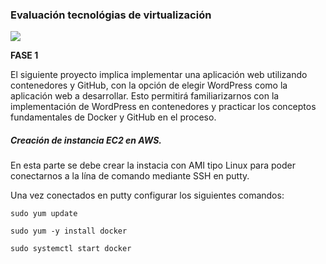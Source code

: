 ### Evaluación tecnológias de virtualización

![](https://www2.udsenterprise.com/media/filer_public_thumbnails/filer_public/ae/9c/ae9c8279-ef28-4eb0-a209-a1c6c10efd49/docker_with_aws_beta.jpg__800x600_q85_subsampling-2.jpg)

**FASE 1**

El siguiente proyecto implica implementar una aplicación web utilizando contenedores y GitHub, con la opción de elegir WordPress como la aplicación web a desarrollar. 
Esto permitirá familiarizarnos con la implementación de WordPress en contenedores y practicar los conceptos fundamentales de Docker y GitHub en el proceso.

##### Creación de instancia EC2 en AWS.
En esta parte se debe crear la instacia con AMI tipo Linux para poder conectarnos a la lína de comando mediante SSH en putty.

Una vez conectados en putty configurar los siguientes comandos:

`sudo yum update`

`sudo yum -y install docker`

`sudo systemctl start docker`
